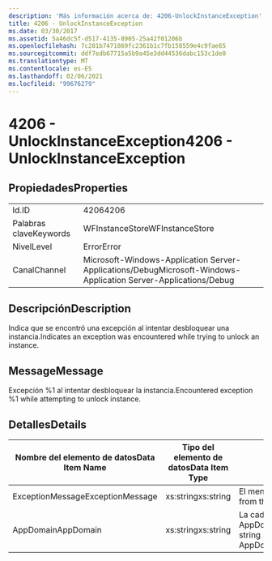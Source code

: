```yaml
---
description: 'Más información acerca de: 4206-UnlockInstanceException'
title: 4206 - UnlockInstanceException
ms.date: 03/30/2017
ms.assetid: 5a46dc5f-d517-4135-8905-25a42f01206b
ms.openlocfilehash: 7c281b7471869fc2361b1c7fb158559e4c9fae65
ms.sourcegitcommit: ddf7edb67715a5b9a45e3dd44536dabc153c1de0
ms.translationtype: MT
ms.contentlocale: es-ES
ms.lasthandoff: 02/06/2021
ms.locfileid: "99676279"
---
```

# <a name="4206---unlockinstanceexception"></a><span data-ttu-id="a9e12-103">4206 - UnlockInstanceException</span><span class="sxs-lookup"><span data-stu-id="a9e12-103">4206 - UnlockInstanceException</span></span>

## <a name="properties"></a><span data-ttu-id="a9e12-104">Propiedades</span><span class="sxs-lookup"><span data-stu-id="a9e12-104">Properties</span></span>  
  
|||  
|-|-|  
|<span data-ttu-id="a9e12-105">Id.</span><span class="sxs-lookup"><span data-stu-id="a9e12-105">ID</span></span>|<span data-ttu-id="a9e12-106">4206</span><span class="sxs-lookup"><span data-stu-id="a9e12-106">4206</span></span>|  
|<span data-ttu-id="a9e12-107">Palabras clave</span><span class="sxs-lookup"><span data-stu-id="a9e12-107">Keywords</span></span>|<span data-ttu-id="a9e12-108">WFInstanceStore</span><span class="sxs-lookup"><span data-stu-id="a9e12-108">WFInstanceStore</span></span>|  
|<span data-ttu-id="a9e12-109">Nivel</span><span class="sxs-lookup"><span data-stu-id="a9e12-109">Level</span></span>|<span data-ttu-id="a9e12-110">Error</span><span class="sxs-lookup"><span data-stu-id="a9e12-110">Error</span></span>|  
|<span data-ttu-id="a9e12-111">Canal</span><span class="sxs-lookup"><span data-stu-id="a9e12-111">Channel</span></span>|<span data-ttu-id="a9e12-112">Microsoft-Windows-Application Server-Applications/Debug</span><span class="sxs-lookup"><span data-stu-id="a9e12-112">Microsoft-Windows-Application Server-Applications/Debug</span></span>|  
  
## <a name="description"></a><span data-ttu-id="a9e12-113">Descripción</span><span class="sxs-lookup"><span data-stu-id="a9e12-113">Description</span></span>  

 <span data-ttu-id="a9e12-114">Indica que se encontró una excepción al intentar desbloquear una instancia.</span><span class="sxs-lookup"><span data-stu-id="a9e12-114">Indicates an exception was encountered while trying to unlock an instance.</span></span>  
  
## <a name="message"></a><span data-ttu-id="a9e12-115">Message</span><span class="sxs-lookup"><span data-stu-id="a9e12-115">Message</span></span>  

 <span data-ttu-id="a9e12-116">Excepción %1 al intentar desbloquear la instancia.</span><span class="sxs-lookup"><span data-stu-id="a9e12-116">Encountered exception %1 while attempting to unlock instance.</span></span>  
  
## <a name="details"></a><span data-ttu-id="a9e12-117">Detalles</span><span class="sxs-lookup"><span data-stu-id="a9e12-117">Details</span></span>  
  
|<span data-ttu-id="a9e12-118">Nombre del elemento de datos</span><span class="sxs-lookup"><span data-stu-id="a9e12-118">Data Item Name</span></span>|<span data-ttu-id="a9e12-119">Tipo del elemento de datos</span><span class="sxs-lookup"><span data-stu-id="a9e12-119">Data Item Type</span></span>|<span data-ttu-id="a9e12-120">Descripción</span><span class="sxs-lookup"><span data-stu-id="a9e12-120">Description</span></span>|  
|--------------------|--------------------|-----------------|  
|<span data-ttu-id="a9e12-121">ExceptionMessage</span><span class="sxs-lookup"><span data-stu-id="a9e12-121">ExceptionMessage</span></span>|<span data-ttu-id="a9e12-122">xs:string</span><span class="sxs-lookup"><span data-stu-id="a9e12-122">xs:string</span></span>|<span data-ttu-id="a9e12-123">El mensaje de la excepción SQL.</span><span class="sxs-lookup"><span data-stu-id="a9e12-123">The message from the SQL exception.</span></span>|  
|<span data-ttu-id="a9e12-124">AppDomain</span><span class="sxs-lookup"><span data-stu-id="a9e12-124">AppDomain</span></span>|<span data-ttu-id="a9e12-125">xs:string</span><span class="sxs-lookup"><span data-stu-id="a9e12-125">xs:string</span></span>|<span data-ttu-id="a9e12-126">La cadena devuelta por AppDomain.CurrentDomain.FriendlyName.</span><span class="sxs-lookup"><span data-stu-id="a9e12-126">The string returned by AppDomain.CurrentDomain.FriendlyName.</span></span>|
